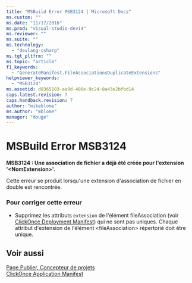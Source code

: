 ```yaml
---
title: "MSBuild Error MSB3124 | Microsoft Docs"
ms.custom: ""
ms.date: "11/17/2016"
ms.prod: "visual-studio-dev14"
ms.reviewer: ""
ms.suite: ""
ms.technology: 
  - "devlang-csharp"
ms.tgt_pltfrm: ""
ms.topic: "article"
f1_keywords: 
  - "GenerateManifest.FileAssociationsDuplicateExtensions"
helpviewer_keywords: 
  - "MSB3124"
ms.assetid: d8365103-aa9d-400e-9c24-0a43e2bfbd14
caps.latest.revision: 7
caps.handback.revision: 7
author: "mikeblome"
ms.author: "mblome"
manager: "douge"
---
```

# MSBuild Error MSB3124
**MSB3124 : Une association de fichier a déjà été créée pour l'extension '\<NomExtension\>'.**  
  
 Cette erreur se produit lorsqu'une extension d'association de fichier en double est rencontrée.  
  
### Pour corriger cette erreur  
  
-   Supprimez les attributs `extension` de l'élément fileAssociation \(voir [ClickOnce Deployment Manifest](../deployment/clickonce-deployment-manifest.md)\) qui ne sont pas uniques.  Chaque attribut d'extension de l'élément \<fileAssociation\> répertorié doit être unique.  
  
## Voir aussi  
 [Page Publier, Concepteur de projets](../ide/reference/publish-page-project-designer.md)   
 [ClickOnce Application Manifest](../deployment/clickonce-application-manifest.md)